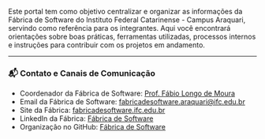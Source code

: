 Este portal tem como objetivo centralizar e organizar as informações da Fábrica de Software do Instituto Federal Catarinense - Campus Araquari, servindo como referência para os integrantes. Aqui você encontrará orientações sobre boas práticas, ferramentas utilizadas, processos internos e instruções para contribuir com os projetos em andamento.

---

### 📬 **Contato e Canais de Comunicação**

- Coordenador da Fábrica de Software: [Prof. Fábio Longo de Moura](https://github.com/ldmfabio)
- Email da Fábrica de Software: [fabricadesoftware.araquari@ifc.edu.br](mailto:fabricadesoftware.araquari@ifc.edu.br)
- Site da Fábrica: [fabricadesoftware.ifc.edu.br](http://www.fabricadesoftware.ifc.edu.br)
- LinkedIn da Fábrica: [Fábrica de Software](https://www.linkedin.com/company/fabricadesoftware-ifc/)
- Organização no GitHub: [Fábrica de Software](https://github.com/fabricadesoftware-ifc)
